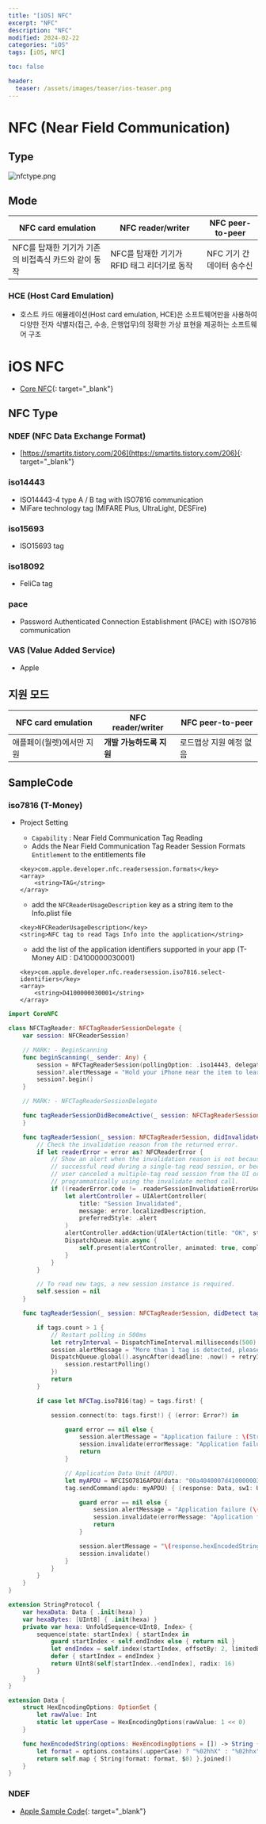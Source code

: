 ```yaml
---
title: "[iOS] NFC"
excerpt: "NFC"
description: "NFC"
modified: 2024-02-22
categories: "iOS"
tags: [iOS, NFC]

toc: false

header:
  teaser: /assets/images/teaser/ios-teaser.png
---
```



# NFC (Near Field Communication)

## Type
![nfctype.png](/assets/images/post/ios/nfc/nfctype.png)

## Mode

| NFC card emulation | NFC reader/writer | NFC peer-to-peer |
| --- | --- | --- |
| NFC를 탑재한 기기가 기존의 비접촉식 카드와 같이 동작 | NFC를 탑재한 기기가 RFID 태그 리더기로 동작 | NFC 기기 간 데이터 송수신 |

### HCE (Host Card Emulation)
- 호스트 카드 에뮬레이션(Host card emulation, HCE)은 소프트웨어만을 사용하여 다양한 전자 식별자(접근, 수송, 은행업무)의 정확한 가상 표현을 제공하는 소프트웨어 구조

# iOS NFC
- [Core NFC](https://developer.apple.com/documentation/corenfc/){: target="_blank"}

## NFC Type
### NDEF (NFC Data Exchange Format)
- [https://smartits.tistory.com/206](https://smartits.tistory.com/206){: target="_blank"}
### iso14443
- ISO14443-4 type A / B tag with ISO7816 communication
- MiFare technology tag (MIFARE Plus, UltraLight, DESFire)
### iso15693
- ISO15693 tag
### iso18092
- FeliCa tag
### pace
- Password Authenticated Connection Establishment (PACE) with ISO7816 communication
### VAS (Value Added Service)
- Apple

## 지원 모드

| NFC card emulation | NFC reader/writer | NFC peer-to-peer |
| --- | --- | --- |
| 애플페이(월렛)에서만 지원 | **개발 가능하도록 지원** | 로드맵상 지원 예정 없음 |

## SampleCode
### iso7816 (T-Money)
- Project Setting
    - `Capability` : Near Field Communication Tag Reading
    - Adds the Near Field Communication Tag Reader Session Formats `Entitlement` to the entitlements file

    ```
    <key>com.apple.developer.nfc.readersession.formats</key>
	<array>
		<string>TAG</string>
	</array>
    ```

    - add the `NFCReaderUsageDescription` key as a string item to the Info.plist file

    ```
    <key>NFCReaderUsageDescription</key>
	<string>NFC tag to read Tags Info into the application</string>
    ```

    -  add the list of the application identifiers supported in your app (T-Money AID : D4100000030001)

    ```
    <key>com.apple.developer.nfc.readersession.iso7816.select-identifiers</key>
	<array>
		<string>D4100000030001</string>
	</array>
    ```

```swift
import CoreNFC

class NFCTagReader: NFCTagReaderSessionDelegate {
    var session: NFCReaderSession?

    // MARK: - BeginScanning
    func beginScanning(_ sender: Any) {
        session = NFCTagReaderSession(pollingOption: .iso14443, delegate: self)
        session?.alertMessage = "Hold your iPhone near the item to learn more about it."
        session?.begin()
    }

    // MARK: - NFCTagReaderSessionDelegate

    func tagReaderSessionDidBecomeActive(_ session: NFCTagReaderSession) {
    }

    func tagReaderSession(_ session: NFCTagReaderSession, didInvalidateWithError error: Error) {
        // Check the invalidation reason from the returned error.
        if let readerError = error as? NFCReaderError {
            // Show an alert when the invalidation reason is not because of a
            // successful read during a single-tag read session, or because the
            // user canceled a multiple-tag read session from the UI or
            // programmatically using the invalidate method call.
            if ((readerError.code != .readerSessionInvalidationErrorUserCanceled) {
                let alertController = UIAlertController(
                    title: "Session Invalidated",
                    message: error.localizedDescription,
                    preferredStyle: .alert
                )
                alertController.addAction(UIAlertAction(title: "OK", style: .default, handler: nil))
                DispatchQueue.main.async {
                    self.present(alertController, animated: true, completion: nil)
                }
            }
        }

        // To read new tags, a new session instance is required.
        self.session = nil
    }

    func tagReaderSession(_ session: NFCTagReaderSession, didDetect tags: [NFCTag]) {

        if tags.count > 1 {
            // Restart polling in 500ms
            let retryInterval = DispatchTimeInterval.milliseconds(500)
            session.alertMessage = "More than 1 tag is detected, please remove all tags and try again."
            DispatchQueue.global().asyncAfter(deadline: .now() + retryInterval, execute: {
                session.restartPolling()
            })
            return
        }

        if case let NFCTag.iso7816(tag) = tags.first! {

            session.connect(to: tags.first!) { (error: Error?) in

                guard error == nil else {
                    session.alertMessage = "Application failure : \(String(describing: error))"
                    session.invalidate(errorMessage: "Application failure")
                    return
                }

                // Application Data Unit (APDU).
                let myAPDU = NFCISO7816APDU(data: "00a4040007d4100000030001".hexaData)!
                tag.sendCommand(apdu: myAPDU) { (response: Data, sw1: UInt8, sw2: UInt8, error: Error?) in

                    guard error == nil else {
                        session.alertMessage = "Application failure (\(String(describing: error)))"
                        session.invalidate(errorMessage: "Application failure (\(String(describing: error)))")
                        return
                    }

                    session.alertMessage = "\(response.hexEncodedString())"
                    session.invalidate()
                }
            }
        }
    }
}

extension StringProtocol {
    var hexaData: Data { .init(hexa) }
    var hexaBytes: [UInt8] { .init(hexa) }
    private var hexa: UnfoldSequence<UInt8, Index> {
        sequence(state: startIndex) { startIndex in
            guard startIndex < self.endIndex else { return nil }
            let endIndex = self.index(startIndex, offsetBy: 2, limitedBy: self.endIndex) ?? self.endIndex
            defer { startIndex = endIndex }
            return UInt8(self[startIndex..<endIndex], radix: 16)
        }
    }
}

extension Data {
    struct HexEncodingOptions: OptionSet {
        let rawValue: Int
        static let upperCase = HexEncodingOptions(rawValue: 1 << 0)
    }

    func hexEncodedString(options: HexEncodingOptions = []) -> String {
        let format = options.contains(.upperCase) ? "%02hhX" : "%02hhx"
        return self.map { String(format: format, $0) }.joined()
    }
}
```

### NDEF
- [Apple Sample Code](https://developer.apple.com/documentation/corenfc/building_an_nfc_tag-reader_app){: target="_blank"}
